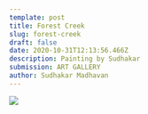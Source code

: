 ```yaml
---
template: post
title: Forest Creek
slug: forest-creek
draft: false
date: 2020-10-31T12:13:56.466Z
description: Painting by Sudhakar
submission: ART GALLERY
author: Sudhakar Madhavan
---
```

![](/media/123312844_10159244356284341_6988718053637204358_n.jpg)